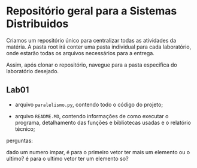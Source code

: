 # Repositório geral para a Sistemas Distribuidos

Criamos um repositório único para centralizar todas as atividades da matéria. A pasta root irá conter uma pasta individual para cada laboratório, onde estarão todas os arquivos necessários para a entrega.

Assim, após clonar o repositório, navegue para a pasta especifica do laboratório desejado.

## Lab01

* arquivo `paralelismo.py`, contendo todo o código do projeto;

* arquivo `README.MD`, contendo informações de como executar o programa, detalhamento das funções e bibliotecas usadas e o relatório técnico;



perguntas: 

dado um numero impar, é para o primeiro vetor ter mais um elemento ou o ultimo? é para o ultimo vetor ter um elemento so? 